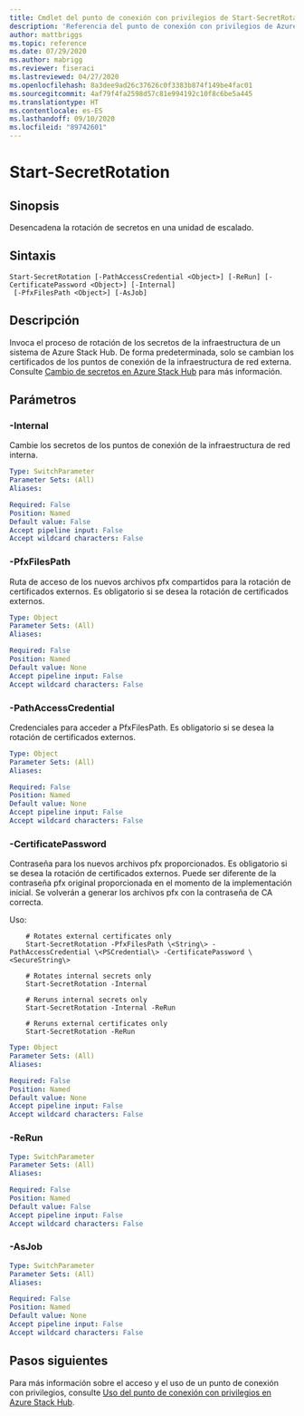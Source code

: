 ```yaml
---
title: Cmdlet del punto de conexión con privilegios de Start-SecretRotation para Azure Stack Hub
description: 'Referencia del punto de conexión con privilegios de Azure Stack Hub para PowerShell: Start-SecretRotation'
author: mattbriggs
ms.topic: reference
ms.date: 07/29/2020
ms.author: mabrigg
ms.reviewer: fiseraci
ms.lastreviewed: 04/27/2020
ms.openlocfilehash: 8a3dee9ad26c37626c0f3383b874f149be4fac01
ms.sourcegitcommit: 4af79f4fa2598d57c81e994192c10f8c6be5a445
ms.translationtype: HT
ms.contentlocale: es-ES
ms.lasthandoff: 09/10/2020
ms.locfileid: "89742601"
---
```

# <a name="start-secretrotation"></a>Start-SecretRotation

## <a name="synopsis"></a>Sinopsis
Desencadena la rotación de secretos en una unidad de escalado.

## <a name="syntax"></a>Sintaxis

```
Start-SecretRotation [-PathAccessCredential <Object>] [-ReRun] [-CertificatePassword <Object>] [-Internal]
 [-PfxFilesPath <Object>] [-AsJob]
```

## <a name="description"></a>Descripción
Invoca el proceso de rotación de los secretos de la infraestructura de un sistema de Azure Stack Hub. De forma predeterminada, solo se cambian los certificados de los puntos de conexión de la infraestructura de red externa. Consulte [Cambio de secretos en Azure Stack Hub](../../operator/azure-stack-rotate-secrets.md) para más información.

## <a name="parameters"></a>Parámetros

### <a name="-internal"></a>-Internal
Cambie los secretos de los puntos de conexión de la infraestructura de red interna.

```yaml
Type: SwitchParameter
Parameter Sets: (All)
Aliases:

Required: False
Position: Named
Default value: False
Accept pipeline input: False
Accept wildcard characters: False
```

### <a name="-pfxfilespath"></a>-PfxFilesPath
Ruta de acceso de los nuevos archivos pfx compartidos para la rotación de certificados externos.
Es obligatorio si se desea la rotación de certificados externos.

```yaml
Type: Object
Parameter Sets: (All)
Aliases:

Required: False
Position: Named
Default value: None
Accept pipeline input: False
Accept wildcard characters: False
```

### <a name="-pathaccesscredential"></a>-PathAccessCredential
Credenciales para acceder a PfxFilesPath.
Es obligatorio si se desea la rotación de certificados externos.

```yaml
Type: Object
Parameter Sets: (All)
Aliases:

Required: False
Position: Named
Default value: None
Accept pipeline input: False
Accept wildcard characters: False
```

### <a name="-certificatepassword"></a>-CertificatePassword
Contraseña para los nuevos archivos pfx proporcionados.
Es obligatorio si se desea la rotación de certificados externos.
Puede ser diferente de la contraseña pfx original proporcionada en el momento de la implementación inicial.
Se volverán a generar los archivos pfx con la contraseña de CA correcta.

Uso:

```console
    # Rotates external certificates only
    Start-SecretRotation -PfxFilesPath \<String\> -PathAccessCredential \<PSCredential\> -CertificatePassword \<SecureString\>

    # Rotates internal secrets only
    Start-SecretRotation -Internal  

    # Reruns internal secrets only
    Start-SecretRotation -Internal -ReRun 

    # Reruns external certificates only
    Start-SecretRotation -ReRun
```

```yaml
Type: Object
Parameter Sets: (All)
Aliases:

Required: False
Position: Named
Default value: None
Accept pipeline input: False
Accept wildcard characters: False
```

### <a name="-rerun"></a>-ReRun
 

```yaml
Type: SwitchParameter
Parameter Sets: (All)
Aliases:

Required: False
Position: Named
Default value: False
Accept pipeline input: False
Accept wildcard characters: False
```

### <a name="-asjob"></a>-AsJob


```yaml
Type: SwitchParameter
Parameter Sets: (All)
Aliases:

Required: False
Position: Named
Default value: None
Accept pipeline input: False
Accept wildcard characters: False
```

## <a name="next-steps"></a>Pasos siguientes

Para más información sobre el acceso y el uso de un punto de conexión con privilegios, consulte [Uso del punto de conexión con privilegios en Azure Stack Hub](../../operator/azure-stack-privileged-endpoint.md).
